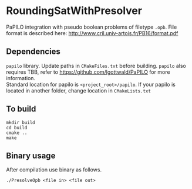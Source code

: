 # RoundingSatWithPresolver
PaPILO integration with pseudo boolean problems of filetype `.opb`. File format is described here: http://www.cril.univ-artois.fr/PB16/format.pdf
## Dependencies
`papilo` library. Update paths in `CMakeFiles.txt` before building. `papilo` also requires TBB, refer to https://github.com/lgottwald/PaPILO for more information.<br>
Standard location for papilo is `<project_root>/papilo`. If your papilo is located in another folder, change location in `CMakeLists.txt`
## To build
```
mkdir build 
cd build 
cmake ..
make
```
## Binary usage
After compilation use binary as follows.
```
./PresolveOpb <file in> <file out>
```
